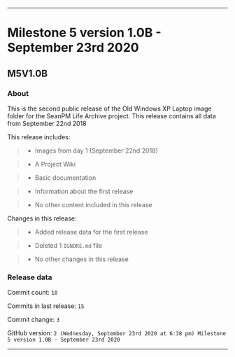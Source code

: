 
***

# Milestone 5 version 1.0B - September 23rd 2020

## M5V1.0B

### About

This is the second public release of the Old Windows XP Laptop image folder for the SeanPM Life Archive project. This release contains all data from September 22nd 2018

This release includes:

> * Images from day 1 (September 22nd 2018)

> * A Project Wiki

> * Basic documentation

> * Information about the first release

> * No other content included in this release

Changes in this release:

> * Added release data for the first release

> * Deleted 1 `IGNORE.md` file

> * No other changes in this release

### Release data

Commit count: `18`

Commits in last release: `15`

Commit change: `3`

GitHub version: `2 (Wednesday, September 23rd 2020 at 6:38 pm) Milestone 5 version 1.0B - September 23rd 2020`

***

